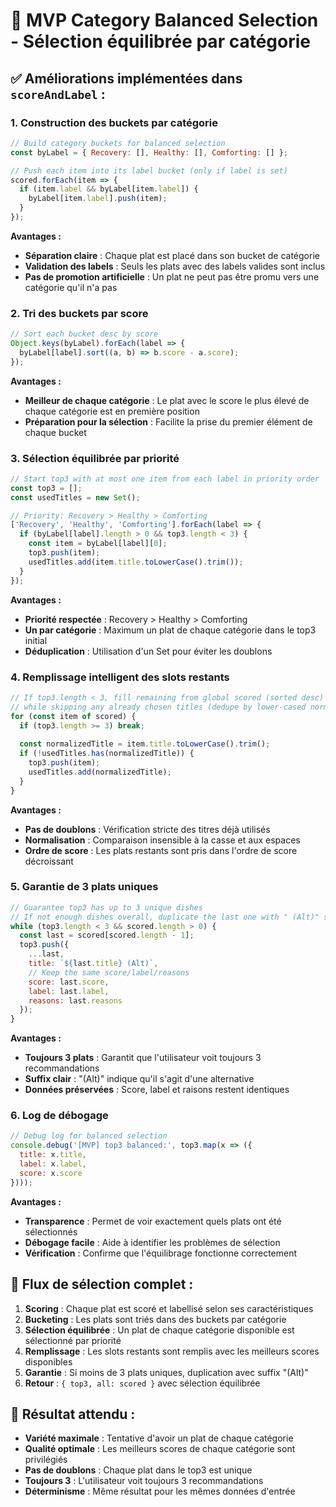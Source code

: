 # 🎯 MVP Category Balanced Selection - Sélection équilibrée par catégorie

## ✅ **Améliorations implémentées dans `scoreAndLabel` :**

### **1. Construction des buckets par catégorie**
```javascript
// Build category buckets for balanced selection
const byLabel = { Recovery: [], Healthy: [], Comforting: [] };

// Push each item into its label bucket (only if label is set)
scored.forEach(item => {
  if (item.label && byLabel[item.label]) {
    byLabel[item.label].push(item);
  }
});
```

**Avantages :**
- **Séparation claire** : Chaque plat est placé dans son bucket de catégorie
- **Validation des labels** : Seuls les plats avec des labels valides sont inclus
- **Pas de promotion artificielle** : Un plat ne peut pas être promu vers une catégorie qu'il n'a pas

### **2. Tri des buckets par score**
```javascript
// Sort each bucket desc by score
Object.keys(byLabel).forEach(label => {
  byLabel[label].sort((a, b) => b.score - a.score);
});
```

**Avantages :**
- **Meilleur de chaque catégorie** : Le plat avec le score le plus élevé de chaque catégorie est en première position
- **Préparation pour la sélection** : Facilite la prise du premier élément de chaque bucket

### **3. Sélection équilibrée par priorité**
```javascript
// Start top3 with at most one item from each label in priority order
const top3 = [];
const usedTitles = new Set();

// Priority: Recovery > Healthy > Comforting
['Recovery', 'Healthy', 'Comforting'].forEach(label => {
  if (byLabel[label].length > 0 && top3.length < 3) {
    const item = byLabel[label][0];
    top3.push(item);
    usedTitles.add(item.title.toLowerCase().trim());
  }
});
```

**Avantages :**
- **Priorité respectée** : Recovery > Healthy > Comforting
- **Un par catégorie** : Maximum un plat de chaque catégorie dans le top3 initial
- **Déduplication** : Utilisation d'un Set pour éviter les doublons

### **4. Remplissage intelligent des slots restants**
```javascript
// If top3.length < 3, fill remaining from global scored (sorted desc)
// while skipping any already chosen titles (dedupe by lower-cased normalized title)
for (const item of scored) {
  if (top3.length >= 3) break;
  
  const normalizedTitle = item.title.toLowerCase().trim();
  if (!usedTitles.has(normalizedTitle)) {
    top3.push(item);
    usedTitles.add(normalizedTitle);
  }
}
```

**Avantages :**
- **Pas de doublons** : Vérification stricte des titres déjà utilisés
- **Normalisation** : Comparaison insensible à la casse et aux espaces
- **Ordre de score** : Les plats restants sont pris dans l'ordre de score décroissant

### **5. Garantie de 3 plats uniques**
```javascript
// Guarantee top3 has up to 3 unique dishes
// If not enough dishes overall, duplicate the last one with " (Alt)" suffix
while (top3.length < 3 && scored.length > 0) {
  const last = scored[scored.length - 1];
  top3.push({ 
    ...last, 
    title: `${last.title} (Alt)`,
    // Keep the same score/label/reasons
    score: last.score,
    label: last.label,
    reasons: last.reasons
  });
}
```

**Avantages :**
- **Toujours 3 plats** : Garantit que l'utilisateur voit toujours 3 recommandations
- **Suffix clair** : "(Alt)" indique qu'il s'agit d'une alternative
- **Données préservées** : Score, label et raisons restent identiques

### **6. Log de débogage**
```javascript
// Debug log for balanced selection
console.debug('[MVP] top3 balanced:', top3.map(x => ({
  title: x.title, 
  label: x.label, 
  score: x.score
})));
```

**Avantages :**
- **Transparence** : Permet de voir exactement quels plats ont été sélectionnés
- **Débogage facile** : Aide à identifier les problèmes de sélection
- **Vérification** : Confirme que l'équilibrage fonctionne correctement

## 🔄 **Flux de sélection complet :**

1. **Scoring** : Chaque plat est scoré et labellisé selon ses caractéristiques
2. **Bucketing** : Les plats sont triés dans des buckets par catégorie
3. **Sélection équilibrée** : Un plat de chaque catégorie disponible est sélectionné par priorité
4. **Remplissage** : Les slots restants sont remplis avec les meilleurs scores disponibles
5. **Garantie** : Si moins de 3 plats uniques, duplication avec suffix "(Alt)"
6. **Retour** : `{ top3, all: scored }` avec sélection équilibrée

## 🎯 **Résultat attendu :**

- **Variété maximale** : Tentative d'avoir un plat de chaque catégorie
- **Qualité optimale** : Les meilleurs scores de chaque catégorie sont privilégiés
- **Pas de doublons** : Chaque plat dans le top3 est unique
- **Toujours 3** : L'utilisateur voit toujours 3 recommandations
- **Déterminisme** : Même résultat pour les mêmes données d'entrée
